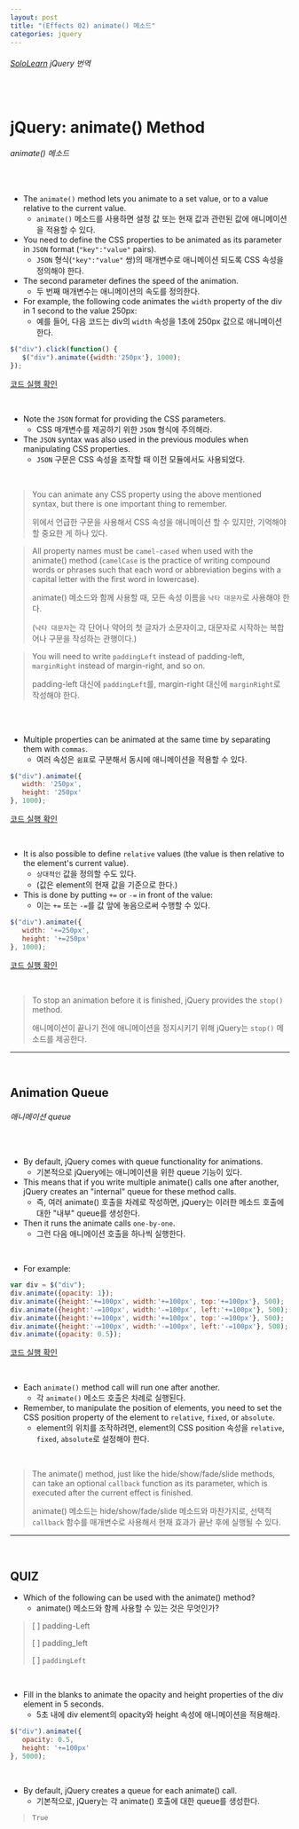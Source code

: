 ```yaml
---
layout: post
title: "(Effects 02) animate() 메소드"
categories: jquery
---
```


###### [SoloLearn](https://www.sololearn.com/) jQuery 번역

<br>

# jQuery: animate() Method

###### animate() 메소드

<br>

- The `animate()` method lets you animate to a set value, or to a value relative to the current value.
  - `animate()` 메소드를 사용하면 설정 값 또는 현재 값과 관련된 값에 애니메이션을 적용할 수 있다.
- You need to define the CSS properties to be animated as its parameter in `JSON` format (`"key":"value"` pairs).
  - `JSON` 형식(`"key":"value"` 쌍)의 매개변수로 애니메이션 되도록 CSS 속성을 정의해야 한다.
- The second parameter defines the speed of the animation.
  - 두 번째 매개변수는 애니메이션의 속도를 정의한다.
- For example, the following code animates the `width` property of the div in 1 second to the value 250px:
  - 예를 들어, 다음 코드는 div의 `width` 속성을 1초에 250px 값으로 애니메이션 한다.

```js
$("div").click(function() {
   $("div").animate({width:'250px'}, 1000);
});
```

[코드 실행 확인](https://code.sololearn.com/1139/#js)

<br>

- Note the `JSON` format for providing the CSS parameters.
  - CSS 매개변수를 제공하기 위한 `JSON` 형식에 주의해라.
- The `JSON` syntax was also used in the previous modules when manipulating CSS properties.
  - `JSON` 구문은 CSS 속성을 조작할 때 이전 모듈에서도 사용되었다.

<br>

> You can animate any CSS property using the above mentioned syntax, but there is one important thing to remember.
>
> 위에서 언급한 구문을 사용해서 CSS 속성을 애니메이션 할 수 있지만, 기억해야 할 중요한 게 하나 있다.

> All property names must be `camel-cased` when used with the animate() method (`camelCase` is the practice of writing compound words or phrases such that each word or abbreviation begins with a capital letter with the first word in lowercase).
>
> animate() 메소드와 함께 사용할 때, 모든 속성 이름을 `낙타 대문자`로 사용해야 한다.
>
> (`낙타 대문자`는 각 단어나 약어의 첫 글자가 소문자이고, 대문자로 시작하는 복합어나 구문을 작성하는 관행이다.)

> You will need to write `paddingLeft` instead of padding-left, `marginRight` instead of margin-right, and so on.
>
> padding-left 대신에 `paddingLeft`를, margin-right 대신에 `marginRight`로 작성해야 한다.

<br>

<br>

- Multiple properties can be animated at the same time by separating them with `commas`.
  - 여러 속성은 `쉼표`로 구분해서 동시에 애니메이션을 적용할 수 있다.

```js
$("div").animate({
   width: '250px',
   height: '250px'
}, 1000);
```

[코드 실행 확인](https://code.sololearn.com/1140/#js)

<br>

- It is also possible to define `relative` values (the value is then relative to the element's current value).
  - `상대적인` 값을 정의할 수도 있다.
  - (값은 element의 현재 값을 기준으로 한다.)
- This is done by putting `+=` or `-=` in front of the value:
  - 이는 `+=` 또는 `-=`를 값 앞에 놓음으로써 수행할 수 있다.

```js
$("div").animate({
   width: '+=250px',
   height: '+=250px'
}, 1000);
```

[코드 실행 확인](https://code.sololearn.com/1141/#js)

<br>

> To stop an animation before it is finished, jQuery provides the `stop()` method.
>
> 애니메이션이 끝나기 전에 애니메이션을 정지시키기 위해 jQuery는 `stop()` 메소드를 제공한다.

------

<br>

## Animation Queue

###### 애니메이션 queue

<br>

- By default, jQuery comes with queue functionality for animations.
  - 기본적으로 jQuery에는 애니메이션을 위한 queue 기능이 있다.
- This means that if you write multiple animate() calls one after another, jQuery creates an "internal" queue for these method calls.
  - 즉, 여러 animate() 호출을 차례로 작성하면, jQuery는 이러한 메소드 호출에 대한 "내부" queue를 생성한다.
- Then it runs the animate calls `one-by-one`.
  - 그런 다음 애니메이션 호출을 하나씩 실행한다.

<br>

- For example:

```js
var div = $("div");
div.animate({opacity: 1});
div.animate({height:'+=100px', width:'+=100px', top:'+=100px'}, 500);
div.animate({height:'-=100px', width:'-=100px', left:'+=100px'}, 500);
div.animate({height:'+=100px', width:'+=100px', top:'-=100px'}, 500);
div.animate({height:'-=100px', width:'-=100px', left:'-=100px'}, 500);
div.animate({opacity: 0.5});
```

[코드 실행 확인](https://code.sololearn.com/1142/#js)

<br>

- Each `animate()` method call will run one after another.
  - 각 `animate()` 메소드 호출은 차례로 실행된다.
- Remember, to manipulate the position of elements, you need to set the CSS position property of the element to `relative`, `fixed`, or `absolute`.
  - element의 위치를 조작하려면, element의 CSS position 속성을 `relative`, `fixed`, `absolute`로 설정해야 한다.

<br>

> The animate() method, just like the hide/show/fade/slide methods, can take an optional `callback` function as its parameter, which is executed after the current effect is finished.
>
> animate() 메소드는 hide/show/fade/slide 메소드와 마찬가지로, 선택적 `callback` 함수를 매개변수로 사용해서 현재 효과가 끝난 후에 실행될 수 있다.

------

<br>

## QUIZ

- Which of the following can be used with the animate() method?
  - animate() 메소드와 함께 사용할 수 있는 것은 무엇인가?

> [ ] padding-Left
>
> [ ] padding_left
>
> [ ] `paddingLeft`

<br>

- Fill in the blanks to animate the opacity and height properties of the div element in 5 seconds.
  - 5초 내에 div element의 opacity와 height 속성에 애니메이션을 적용해라.

```js
$("div").animate({
   opacity: 0.5,
   height: '+=100px'
}, 5000);
```

<br>

- By default, jQuery creates a queue for each animate() call.
  - 기본적으로, jQuery는 각 animate() 호출에 대한 queue를 생성한다.

> `True`

<br>